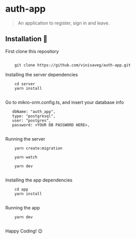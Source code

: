 # auth-app

> An application to register, sign in and leave.

## Installation :construction_worker:

First clone this repository

```

    git clone https://github.com/vinisaveg/auth-app.git

```

Installing the server dependencies

```
    cd server
    yarn install
    
```

Go to mikro-orm.config.ts, and insert your database info

```
   dbName: "auth_app",
   type: "postgresql",
   user: "postgres",
   password: <YOUR DB PASSWORD HERE>,
    
```

Running the server

```
    yarn create:migration
    
    yarn watch
    
    yarn dev
    
```

Installing the app dependencies

```
    cd app
    yarn install
    
```

Running the app

```
    yarn dev
    
```

Happy Coding! :wink:
